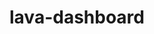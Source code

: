 ---
parent_project: lava
permalink: /engineering/projects/lava/lava-dashboard/
project_link_name: lava-dashboard
project_url: n/a
statsAvailable: 'true'
title: lava-dashboard
---